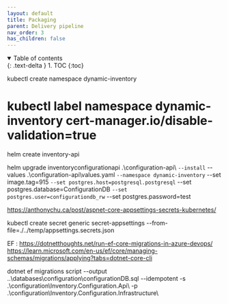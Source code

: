 ```yaml
---
layout: default
title: Packaging
parent: Delivery pipeline
nav_order: 3
has_children: false
---
```


<details open markdown="block">
  <summary>
    Table of contents
  </summary>
  {: .text-delta }
1. TOC
{:toc}
</details>

kubectl create namespace dynamic-inventory
# kubectl label namespace dynamic-inventory cert-manager.io/disable-validation=true

helm create inventory-api

helm upgrade inventoryconfigurationapi .\configuration-api\ `
     --install `
     --values .\configuration-api\values.yaml `
     --namespace dynamic-inventory `
     --set image.tag=915 `
     --set postgres.host=postgresql.postgresql `
     --set postgres.database=ConfigurationDB `
     --set postgres.user=configurationdb_rw `
     --set postgres.password=test



https://anthonychu.ca/post/aspnet-core-appsettings-secrets-kubernetes/

kubectl create secret generic secret-appsettings --from-file=./../temp/appsettings.secrets.json


EF :
https://dotnetthoughts.net/run-ef-core-migrations-in-azure-devops/
https://learn.microsoft.com/en-us/ef/core/managing-schemas/migrations/applying?tabs=dotnet-core-cli

dotnet ef migrations script --output ..\databases\configuration\configurationDB.sql --idempotent -s .\configuration\Inventory.Configuration.Api\ -p .\configuration\Inventory.Configuration.Infrastructure\
